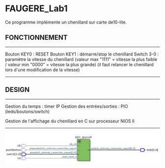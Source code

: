 # FAUGERE_Lab1

Ce programme implémente un chenillard sur carte de10-lite.

## FONCTIONNEMENT

--------------------

Bouton KEY0 : RESET
Bouton KEY1 : démarre/stop le chenillard
Switch 3-0 : paramètre la vitesse du chenillard (valeur max "1111" = vitesse la plus faible / valeur min "0000" = vitesse la plus grande)
(il faut relancer le chenillard lors d'une modification de la vitesse)

---------------------

## DESIGN 
 
-------------------------

Gestion du temps : timer IP
Gestion des entrées/sorties : PIO (leds/boutons/switch)

Gestion de l'affichage du chenillard en C sur processeur NIOS II

--------------------------

![Impossible d'afficher l'image](img/design.JPG "Design du chenillard")





